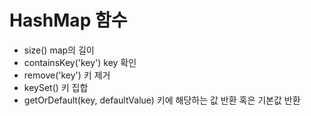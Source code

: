 # HashMap 함수

- size() map의 길이
- containsKey('key') key 확인
- remove('key') 키 제거
- keySet() 키 집합
- getOrDefault(key, defaultValue) 키에 해당하는 값 반환 혹은 기본값 반환